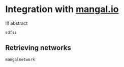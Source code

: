 # Integration with [mangal.io](https://mangal.io)

!!! abstract

    sdfss

## Retrieving networks

```@docs
mangalnetwork
```